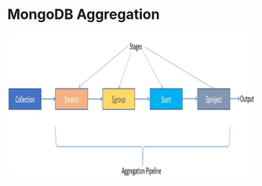 # MongoDB Aggregation

<div>
    <img src="./aggregation.png" align="center" width="100%" height="300px" style="border-radius: 30px;">
</div>
